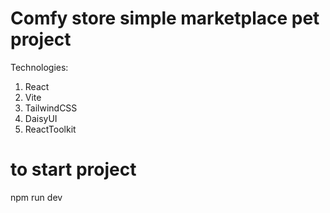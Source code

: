 # Comfy store simple marketplace pet project

Technologies:
1. React
2. Vite
3. TailwindCSS
4. DaisyUI
5. ReactToolkit

# to start project
npm run dev


